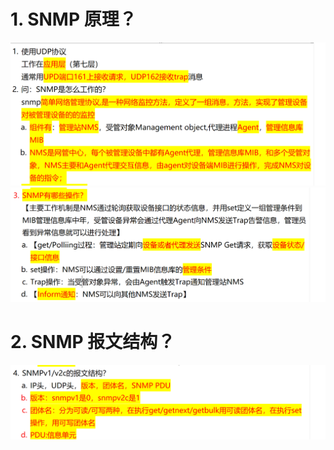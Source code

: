 # 1. SNMP 原理？

![alt text](images/面试题---snmp基础/image.png)
![alt text](images/面试题---snmp基础/image-2.png)
# 2. SNMP 报文结构？

![alt text](images/面试题---snmp基础/image-1.png)

